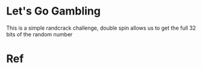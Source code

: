 # Let's Go Gambling

This is a simple randcrack challenge, double spin allows us to get the full 32 bits of the random number


# Ref
